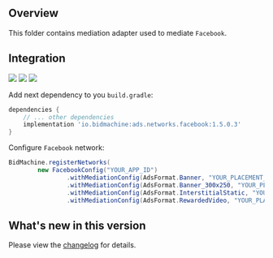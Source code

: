## Overview

This folder contains mediation adapter used to mediate `Facebook`.

## Integration

[<img src="https://img.shields.io/badge/Min%20SDK%20version-1.5.0-brightgreen">](https://github.com/bidmachine/BidMachine-Android-SDK)
[<img src="https://img.shields.io/badge/Network%20Adapter%20version-1.5.0.3-brightgreen">](https://artifactory.bidmachine.io/bidmachine/io/bidmachine/ads.networks.facebook/1.5.0.3/)
[<img src="https://img.shields.io/badge/Network%20version-5.7.1-blue">](https://developers.facebook.com/docs/android/)

Add next dependency to you `build.gradle`:

```groovy
dependencies {
    // ... other dependencies
    implementation 'io.bidmachine:ads.networks.facebook:1.5.0.3'
}
```

Configure `Facebook` network:

```java
BidMachine.registerNetworks(
        new FacebookConfig("YOUR_APP_ID")
                .withMediationConfig(AdsFormat.Banner, "YOUR_PLACEMENT_ID")
                .withMediationConfig(AdsFormat.Banner_300x250, "YOUR_PLACEMENT_ID")
                .withMediationConfig(AdsFormat.InterstitialStatic, "YOUR_PLACEMENT_ID")
                .withMediationConfig(AdsFormat.RewardedVideo, "YOUR_PLACEMENT_ID"));
```

## What's new in this version

Please view the [changelog](CHANGELOG.md) for details.